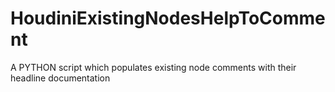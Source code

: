 # HoudiniExistingNodesHelpToComment
A PYTHON script which populates existing node comments with their headline documentation
